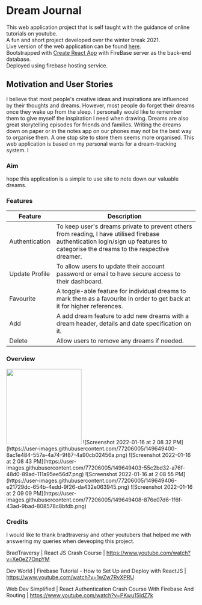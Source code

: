 # Dream Journal

This web application project that is self taught with the guidance of online tutorials on youtube. <br>
A fun and short project developed over the winter break 2021. <br>
Live version of the web application can be found [here](https://dream-journal-bc782.web.app/). <br>
Bootstrapped with [Create React App](https://github.com/facebook/create-react-app) with FireBase server as the back-end database. <br>
Deployed using firebase hosting service. 

## Motivation and User Stories

I believe that most people's creative ideas and inspirations are influenced by their thoughts and dreams. However, most people do forget their dreams once they wake up from the sleep. I personally would like to remember them to give myself the inspiration I need when drawing. Dreams are also great storytelling episodes for friends and families. 
Writing the dreams down on paper or in the notes app on our phones may not be the best way to organise them. A one stop site to store them seems more organised. 
This web application is based on my personal wants for a dream-tracking system. I

### Aim

 hope this application is a simple to use site to note down our valuable dreams.

### Features
Feature | Description
------------ | -------------
Authentication | To keep user's dreams private to prevent others from reading, I have utilised firebase authentication login/sign up features to categorise the dreams to the respective dreamer. 
Update Profile | To allow users to update their account password or email to have secure access to their dashboard. 
Favourite | A toggle-able feature for individual dreams to mark them as a favourite in order to get back at it for higher references.
Add | A add dream feature to add new dreams with a dream header, details and date specification on it. 
Delete | Allow users to remove any dreams if needed.

### Overview
<p float="left">
<img src="https://user-images.githubusercontent.com/77206005/149649391-2a149b40-1d30-463e-b0b9-2fd2667a69a7.png" width="200">
![Screenshot 2022-01-16 at 2 08 32 PM](https://user-images.githubusercontent.com/77206005/149649400-8ac1e484-557a-4a74-9f87-4a90cb02456a.png)
![Screenshot 2022-01-16 at 2 08 43 PM](https://user-images.githubusercontent.com/77206005/149649403-55c2bd32-a76f-48d0-89ad-111a95ee56d7.png)
![Screenshot 2022-01-16 at 2 08 55 PM](https://user-images.githubusercontent.com/77206005/149649406-e21729dc-654b-4edd-9f26-da432e063945.png)
![Screenshot 2022-01-16 at 2 09 09 PM](https://user-images.githubusercontent.com/77206005/149649408-876e07d6-1f6f-43ad-9bad-808578c8bfdb.png)


### Credits
I would like to thank bradtraversy and other youtubers that helped me with answering my queries when deveoping this project. 

BradTraversy | React JS Crash Course | https://www.youtube.com/watch?v=Xe0eZ7OnpYM

Dev World | Firebase Tutorial - How to Set Up and Deploy with ReactJS | https://www.youtube.com/watch?v=1wZw7RvXPRU

Web Dev Simplified | React Authentication Crash Course With Firebase And Routing | https://www.youtube.com/watch?v=PKwu15ldZ7k

